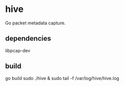 # hive
Go packet metadata capture.

## dependencies
  libpcap-dev

## build
  go build
  sudo ./hive &
  sudo tail -f /var/log/hive/hive.log
